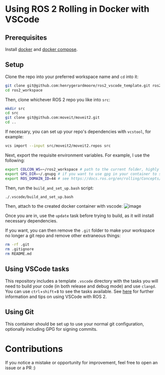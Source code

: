 # Using ROS 2 Rolling in Docker with VSCode

## Prerequisites

Install [docker](https://docs.docker.com/engine/install/) and [docker compose](https://docs.docker.com/compose/install/).

## Setup

Clone the repo into your preferred workspace name and `cd` into it:
```bash
git clone git@github.com:henrygerardmoore/ros2_vscode_template.git ros2_workspace
cd ros2_workspace
```

Then, clone whichever ROS 2 repo you like into `src`:
```bash
mkdir src
cd src
git clone git@github.com:moveit/moveit2.git
cd ..
```

If necessary, you can set up your repo's dependencies with `vcstool`, for example:
```bash
vcs import --input src/moveit2/moveit2.repos src
```

Next, export the requisite environment variables. For example, I use the following:

```bash
export COLCON_WS=~/ros2_workspace # path to the current folder, highly recommended
export GPG_DIR=~/.gnupg # if you want to use gpg in your container to sign your commits
export ROS_DOMAIN_ID=44 # see https://docs.ros.org/en/rolling/Concepts/Intermediate/About-Domain-ID.html
```

Then, run the `build_and_set_up.bash` script:
```bash
./.vscode/build_and_set_up.bash
```

Then, attach to the created docker container with vscode:
![image](https://github.com/henrygerardmoore/ros2_vscode_template/assets/44307180/ae93aba0-6360-4f66-8604-b03fbafde3b5)

Once you are in, use the `update` task before trying to build, as it will install necessary dependencies.

If you want, you can then remove the `.git` folder to make your workspace no longer a git repo and remove other extraneous things:
```bash
rm -rf .git
rm .gitignore
rm README.md
```

## Using VSCode tasks

This repository includes a template `.vscode` directory with the tasks you will need to build your code (in both release and debug mode) and use `clangd`.
You can use `ctrl`+`shift`+`B` to see the tasks available.
See [here](https://github.com/kineticsystem/vscode_ros2) for further information and tips on using VSCode with ROS 2.

## Using Git

This container should be set up to use your normal git configuration, optionally including GPG for signing commits.

# Contributions

If you notice a mistake or opportunity for improvement, feel free to open an issue or a PR :)